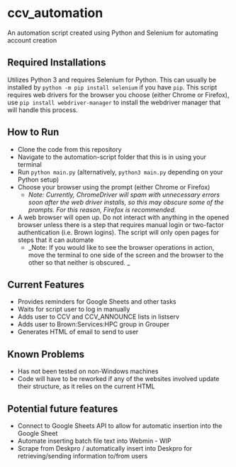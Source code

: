 # ccv_automation

An automation script created using Python and Selenium for automating account creation

## Required Installations
Utilizes Python 3 and requires Selenium for Python. This can usually be installed by `python -m pip install selenium` if you have `pip`.
This script requires web drivers for the browser you choose (either Chrome or Firefox), use `pip install webdriver-manager` to install the webdriver manager that will handle this process.

## How to Run
* Clone the code from this repository
* Navigate to the automation-script folder that this is in using your terminal
* Run `python main.py` (alternatively, `python3 main.py` depending on your Python setup)
* Choose your browser using the prompt (either Chrome or Firefox)
    * _Note: Currently, ChromeDriver will spam with unnecessary errors soon after the web driver installs, so this may obscure some of the prompts. For this reason, Firefox is recommended._
* A web browser will open up. Do not interact with anything in the opened browser unless there is a step that requires manual login or two-factor authentication (i.e. Brown logins). The script will only open pages for steps that it can automate
    * _Note: If you would like to see the browser operations in action, move the terminal to one side of the screen and the browser to the other so that neither is obscured. _

## Current Features
* Provides reminders for Google Sheets and other tasks
* Waits for script user to log in manually
* Adds user to CCV and CCV_ANNOUNCE lists in listserv
* Adds user to Brown:Services:HPC group in Grouper
* Generates HTML of email to send to user

## Known Problems
* Has not been tested on non-Windows machines
* Code will have to be reworked if any of the websites involved update their structure, as it relies on the current HTML

## Potential future features
* Connect to Google Sheets API to allow for automatic insertion into the Google Sheet
* Automate inserting batch file text into Webmin - WIP
* Scrape from Deskpro / automatically insert into Deskpro for retrieving/sending information to/from users
